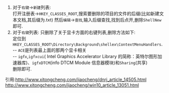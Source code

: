 1. 对于`右键`->`新建`列表:  
打开注册表->`HKEY_CLASSES_ROOT`,搜索要删除的项目的文件的后缀(比如新建文本文档,其后缀为.txt)
然后`编辑`->`查找`,输入后缀查找,找到后点开,删除`ShellNew`即可.  
2. 对于`右键`列表:
只删除了关于显卡方面的右键列表,删除方法如下:  
定位到`HKEY_CLASSES_ROOT\Directory\Background\shellex\ContextMenuHandlers`.
-- `ACE`是列表最上面的那两个显卡相关  
-- `igfx`,`igfxcui`( Intel Graphics Accelerator Library 的简称：英特尔图形加速器库)、`igfxDTCM`(info DTCM Module 信息器模块)和`Sharing`(共享)  
删除即可.  

引用:http://www.xitongcheng.com/jiaocheng/dnrj_article_14505.html  
http://www.xitongcheng.com/jiaocheng/win10_article_13051.html
